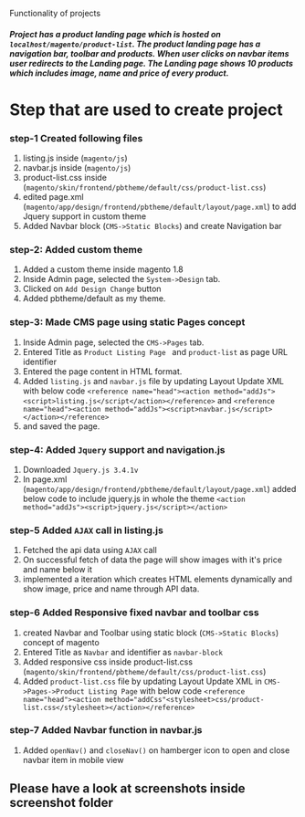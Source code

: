 Functionality of projects 

##### Project has a product landing page which is hosted on `localhost/magento/product-list`. The product landing page has a navigation bar, toolbar and products. When user clicks on navbar items user redirects to the Landing page. The Landing page shows 10 products which includes image, name and price of every product. 
             

# Step that are used to create project

### step-1 Created following files
1. listing.js  inside (`magento/js`)
2. navbar.js  inside (`magento/js`)
3. product-list.css inside (`magento/skin/frontend/pbtheme/default/css/product-list.css`)
4. edited page.xml (`magento/app/design/frontend/pbtheme/default/layout/page.xml`) to add Jquery support in custom theme
5. Added Navbar block (`CMS->Static Blocks`) and create Navigation bar

### step-2: Added custom theme
1. Added a custom theme inside magento 1.8
2. Inside Admin page, selected the `System->Design` tab.
3. Clicked on `Add Design Change` button
3. Added pbtheme/default as my theme.

### step-3: Made CMS page using static Pages concept

1. Inside Admin page, selected the `CMS->Pages` tab.
2. Entered Title as `Product Listing Page `  and `product-list` as page URL identifier
3. Entered the page content in HTML format.
4. Added `listing.js` and `navbar.js` file by updating Layout Update XML with below code  `<reference name="head"><action method="addJs"><script>listing.js</script</action></reference>` and `<reference name="head"><action method="addJs"><script>navbar.js</script></action></reference>` 
5. and saved the page.

### step-4: Added `Jquery` support and navigation.js
1. Downloaded `Jquery.js 3.4.1v` 
2. In page.xml (`magento/app/design/frontend/pbtheme/default/layout/page.xml`) added below code to include jquery.js in whole the theme `<action method="addJs"><script>jquery.js</script></action>`

### step-5 Added `AJAX` call in listing.js
1. Fetched the api data using `AJAX` call
2. On successful fetch of data the page will show images with it's price and name below it
3. implemented a iteration which creates HTML elements dynamically and show image, price and name through API data.


### step-6 Added Responsive fixed navbar and toolbar css
1. created Navbar and Toolbar using static block (`CMS->Static Blocks`) concept of magento
2. Entered Title as `Navbar` and identifier as `navbar-block`
3. Added responsive css inside product-list.css (`magento/skin/frontend/pbtheme/default/css/product-list.css`)
4. Added `product-list.css` file by updating Layout Update XML in `CMS->Pages->Product Listing Page` with below code `<reference name="head"><action method="addCss"<stylesheet>css/product-list.css</stylesheet></action></reference>`

### step-7 Added Navbar function in navbar.js
1. Added `openNav()` and `closeNav()` on  hamberger icon to open and close navbar item in mobile view

## Please have a look at screenshots inside screenshot folder
